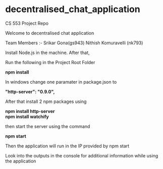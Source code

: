 # decentralised_chat_application

CS 553 Project Repo

Welcome to decentralised chat application

Team Members :-
Srikar Gona(gs943)
Nithish Komuravelli (nk793)

Install Node.js in the machine. After that,

Run the following in the Project Root Folder

**npm install**

In windows change one paramater in package.json to

**"http-server": "0.9.0",** 

After that install 2 npm packages using 

**npm install http-server**                                                                   
**npm install watchify**

then start the server using the command

**npm start**

Then the application will run in the IP provided by npm start

Look into the outputs in the console for additional information while using the application
